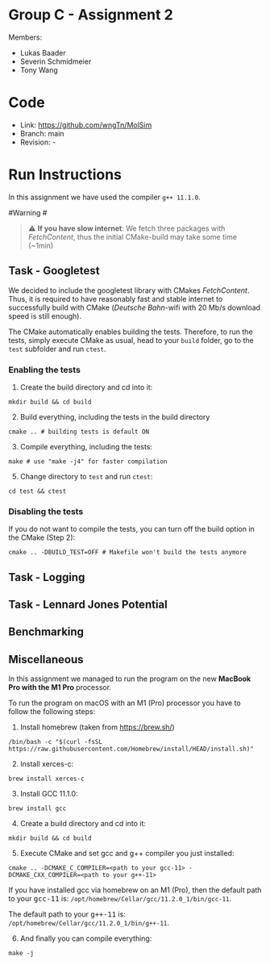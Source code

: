 # Group C - Assignment 2 #
Members:
* Lukas Baader
* Severin Schmidmeier
* Tony Wang

# Code #
* Link:     https://github.com/wngTn/MolSim
* Branch:   main
* Revision: -

# Run Instructions #

In this assignment we have used the compiler `g++ 11.1.0`.

#Warning # 

> ⚠️ **If you have slow internet**: We fetch three packages with *FetchContent*,
> thus the initial CMake-build may take some time (~1min)

## Task - Googletest ##

We decided to include the googletest library with CMakes *FetchContent*. Thus,
it is required to have reasonably fast and stable internet to successfully build with CMake 
(*Deutsche Bahn*-wifi with 20 Mb/s download speed is still enough).

The CMake automatically enables building the tests. Therefore, to run the tests,
simply execute CMake as usual, head to your `build` folder, go to the `test` subfolder
and run `ctest`. 

### Enabling the tests ###

1. Create the build directory and cd into it:
```shell
mkdir build && cd build 
``` 
2. Build everything, including the tests in the build directory
```shell
cmake .. # building tests is default ON
``` 

3. Compile everything, including the tests:
```shell
make # use "make -j4" for faster compilation
``` 

5. Change directory to `test` and run `ctest`:
```shell
cd test && ctest
``` 

### Disabling the tests ###

If you do not want to compile the tests, you can turn off the build option
in the CMake (Step 2):

```shell
cmake .. -DBUILD_TEST=OFF # Makefile won't build the tests anymore
```

## Task - Logging ##


## Task - Lennard Jones Potential ##

## Benchmarking ##



## Miscellaneous ##

In this assignment we managed to run the program on the new 
**MacBook Pro with the M1 Pro** processor. 

To run the program on macOS with an M1 (Pro) processor you have to follow the following
steps:

1. Install homebrew (taken from https://brew.sh/)
```shell
/bin/bash -c "$(curl -fsSL https://raw.githubusercontent.com/Homebrew/install/HEAD/install.sh)"
```

2. Install xerces-c:
```shell
brew install xerces-c
```

3. Install GCC 11.1.0:
```shell
brew install gcc
```

4. Create a build directory and cd into it:
```shell
mkdir build && cd build
```

5. Execute CMake and set gcc and g++ compiler you just installed:
```shell
cmake .. -DCMAKE_C_COMPILER=<path to your gcc-11> -DCMAKE_CXX_COMPILER=<path to your g++-11>
```
If you have installed gcc via homebrew on an M1 (Pro), 
then the default path to your <tt>gcc-11</tt> is: `/opt/homebrew/Cellar/gcc/11.2.0_1/bin/gcc-11`.


The default path to your <tt>g++-11</tt> is: `/opt/homebrew/Cellar/gcc/11.2.0_1/bin/g++-11`.

6. And finally you can compile everything:

```shell
make -j
```











